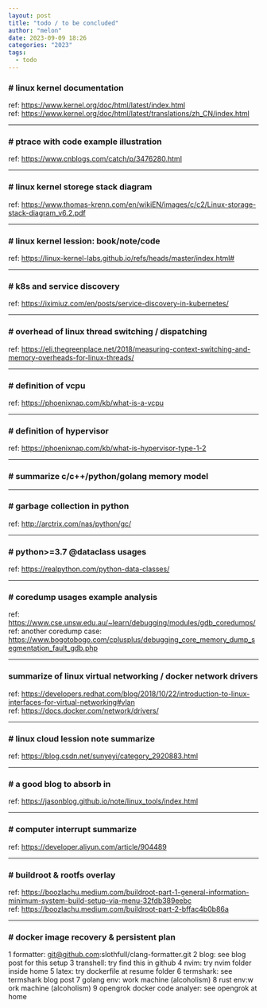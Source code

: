 ```yaml
---
layout: post
title: "todo / to be concluded"
author: "melon"
date: 2023-09-09 18:26
categories: "2023"
tags:
  - todo
---
```


### # linux kernel documentation 
ref: https://www.kernel.org/doc/html/latest/index.html  
ref: https://www.kernel.org/doc/html/latest/translations/zh_CN/index.html

<hr>

### # ptrace with code example illustration
ref: https://www.cnblogs.com/catch/p/3476280.html

<hr>

### # linux kernel storege stack diagram
ref: https://www.thomas-krenn.com/en/wikiEN/images/c/c2/Linux-storage-stack-diagram_v6.2.pdf

<hr>

### # linux kernel lession: book/note/code
ref: https://linux-kernel-labs.github.io/refs/heads/master/index.html#

<hr>

### # k8s and service discovery
ref: https://iximiuz.com/en/posts/service-discovery-in-kubernetes/

<hr>

### # overhead of linux thread switching / dispatching
ref: https://eli.thegreenplace.net/2018/measuring-context-switching-and-memory-overheads-for-linux-threads/

<hr>

### # definition of vcpu
ref: https://phoenixnap.com/kb/what-is-a-vcpu

<hr>

### # definition of hypervisor 
ref: https://phoenixnap.com/kb/what-is-hypervisor-type-1-2

<hr>

### # summarize c/c++/python/golang memory model

<hr>

### # garbage collection in python
ref: http://arctrix.com/nas/python/gc/

<hr>

### # python>=3.7 @dataclass usages
ref: https://realpython.com/python-data-classes/

<hr>

### # coredump usages example analysis
ref: https://www.cse.unsw.edu.au/~learn/debugging/modules/gdb_coredumps/  
ref: another coredump case: https://www.bogotobogo.com/cplusplus/debugging_core_memory_dump_segmentation_fault_gdb.php

<hr>

### summarize of linux virtual networking / docker network drivers
ref: https://developers.redhat.com/blog/2018/10/22/introduction-to-linux-interfaces-for-virtual-networking#vlan  
ref: https://docs.docker.com/network/drivers/

<hr>

### # linux cloud lession note summarize 
ref: https://blog.csdn.net/sunyeyi/category_2920883.html

<hr>

### # a good blog to absorb in
ref: https://jasonblog.github.io/note/linux_tools/index.html

<hr>

### # computer interrupt summarize
ref: https://developer.aliyun.com/article/904489

<hr>

### # buildroot & rootfs overlay
ref: https://boozlachu.medium.com/buildroot-part-1-general-information-minimum-system-build-setup-via-menu-32fdb389eebc  
ref: https://boozlachu.medium.com/buildroot-part-2-bffac4b0b86a

<hr>

### # docker image recovery & persistent plan

1 formatter: git@github.com:slothfull/clang-formatter.git
2 blog: see blog post for this setup
3 transhell: try find this in github
4 nvim: try nvim folder inside home
5 latex: try dockerfile at resume folder
6 termshark: see termshark blog post
7 golang env: work machine (alcoholism)
8 rust env:w ork machine (alcoholism)
9 opengrok docker code analyer: see opengrok at home
